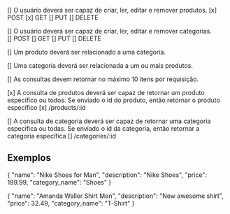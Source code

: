 [] O usuário deverá ser capaz de criar, ler, editar e remover produtos.
    [x] POST
    [x] GET
    [] PUT
    [] DELETE

[] O usuário deverá ser capaz de criar, ler, editar e remover categorias.  
    [] POST
    [] GET
    [] PUT
    [] DELETE

[] Um produto deverá ser relacionado a uma categoria.

[] Uma categoria deverá ser relacionada a um ou mais produtos.

[] As consultas devem retornar no máximo 10 itens por requisição.

[x] A consulta de produtos deverá ser capaz de retornar um produto especifico ou todos.
    Se enviado o id do produto, então retornar o produto específico
    [x] /products/:id

[] A consulta de categoria deverá ser capaz de retornar uma categoria especifica ou todas.
    Se enviado o id da categoria, então retornar a categoria específica
    [] /categories/:id


## Exemplos

{
	"name": "Nike Shoes for Man",
	"description": "Nike Shoes",
	"price": 199.99,
	"category_name": "Shoes"
}

{
	"name": "Amanda Waller Shirt Men",
	"description": "New awesome shirt",
	"price": 32.49,
	"category_name": "T-Shirt"
}